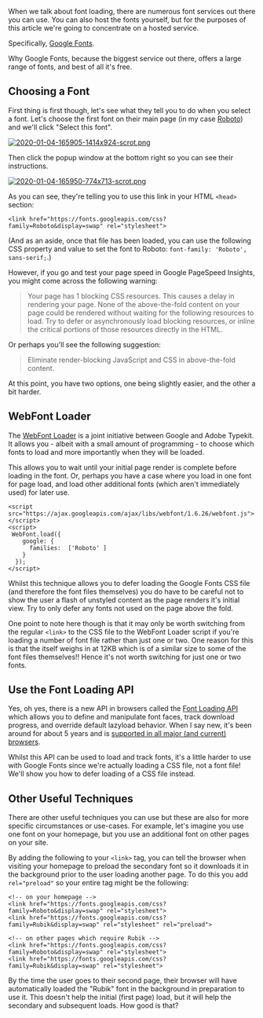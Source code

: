 When we talk about font loading, there are numerous font services out there you
can use. You can also host the fonts yourself, but for the purposes of this
article we're going to concentrate on a hosted service.

Specifically, [Google Fonts](https://fonts.google.com/).

Why Google Fonts, because the biggest service out there, offers a large range
of fonts, and best of all it's free.

## Choosing a Font ##

First thing is first though, let's see what they tell you to do when you select
a font. Let's choose the first font on their main page (in my case
[Roboto](https://fonts.google.com/specimen/Roboto)) and we'll click "Select
this font".

[![2020-01-04-165905-1414x924-scrot.png](https://i.postimg.cc/SRmQXTPK/2020-01-04-165905-1414x924-scrot.png)](https://postimg.cc/YGyBZ3Mc)

Then click the popup window at the bottom right so you can see their
instructions.

[![2020-01-04-165950-774x713-scrot.png](https://i.postimg.cc/rmkMbZM9/2020-01-04-165950-774x713-scrot.png)](https://postimg.cc/1gJkVHgg)

As you can see, they're telling you to use this link in your HTML `<head>` section:

```
<link href="https://fonts.googleapis.com/css?family=Roboto&display=swap" rel="stylesheet">
```

(And as an aside, once that file has been loaded, you can use the following CSS
property and value to set the font to Roboto: `font-family: 'Roboto', sans-serif;`.)

However, if you go and test your page speed in Google PageSpeed Insights, you
might come across the following warning:

> Your page has 1 blocking CSS resources. This causes a delay in rendering your
> page. None of the above-the-fold content on your page could be rendered
> without waiting for the following resources to load. Try to defer or
> asynchronously load blocking resources, or inline the critical portions of
> those resources directly in the HTML.

Or perhaps you'll see the following suggestion:

> Eliminate render-blocking JavaScript and CSS in above-the-fold content.

At this point, you have two options, one being slightly easier, and the other a
bit harder.

## WebFont Loader ##

The [WebFont Loader](https://developers.google.com/fonts/docs/webfont_loader)
is a joint initiative between Google and Adobe Typekit. It allows you - albeit
with a small amount of programming - to choose which fonts to load and more
importantly when they will be loaded.

This allows you to wait until your initial page render is complete before
loading in the font. Or, perhaps you have a case where you load in one font for
page load, and load other additional fonts (which aren't immediately used) for
later use.

```
<script src="https://ajax.googleapis.com/ajax/libs/webfont/1.6.26/webfont.js"></script>
<script>
 WebFont.load({
    google: {
      families:  ['Roboto' ]
    }
  });
</script>
```

Whilst this technique allows you to defer loading the Google Fonts CSS file
(and therefore the font files themselves) you do have to be careful not to show
the user a flash of unstyled content as the page renders it's initial view. Try
to only defer any fonts not used on the page above the fold.

One point to note here though is that it may only be worth switching from the
regular `<link>` to the CSS file to the WebFont Loader script if you're loading
a number of font file rather than just one or two. One reason for this is that
the itself weighs in at 12KB which is of a similar size to some of the font
files themselves!! Hence it's not worth switching for just one or two fonts.

## Use the Font Loading API ##

Yes, oh yes, there is a new API in browsers called the
[Font Loading API](https://www.w3.org/TR/css-font-loading/) which allows you to
define and manipulate font faces, track download progress, and override default
lazyload behavior. When I say new, it's been around for about 5 years and is
[supported in all major (and current) browsers](https://caniuse.com/#feat=font-loading).

Whilst this API can be used to load and track fonts, it's a little harder to
use with Google Fonts since we're actually loading a CSS file, not a font file!
We'll show you how to defer loading of a CSS file instead.

## Other Useful Techniques ##

There are other useful techniques you can use but these are also for more
specific circumstances or use-cases. For example, let's imagine you use one
font on your homepage, but you use an additional font on other pages on your
site.

By adding the following to your `<link>` tag, you can tell the browser when
visiting your homepage to preload the secondary font so it downloads it in the
background prior to the user loading another page. To do this you add
`rel="preload"` so your entire tag might be the following:

```
<!-- on your homepage -->
<link href="https://fonts.googleapis.com/css?family=Roboto&display=swap" rel="stylesheet">
<link href="https://fonts.googleapis.com/css?family=Rubik&display=swap" rel="stylesheet" rel="preload">

<!-- on other pages which require Rubik -->
<link href="https://fonts.googleapis.com/css?family=Roboto&display=swap" rel="stylesheet">
<link href="https://fonts.googleapis.com/css?family=Rubik&display=swap" rel="stylesheet">
```

By the time the user goes to their second page, their browser will have
automatically loaded the "Rubik" font in the background in preparation to use
it. This doesn't help the initial (first page) load, but it will help the
secondary and subsequent loads. How good is that?
